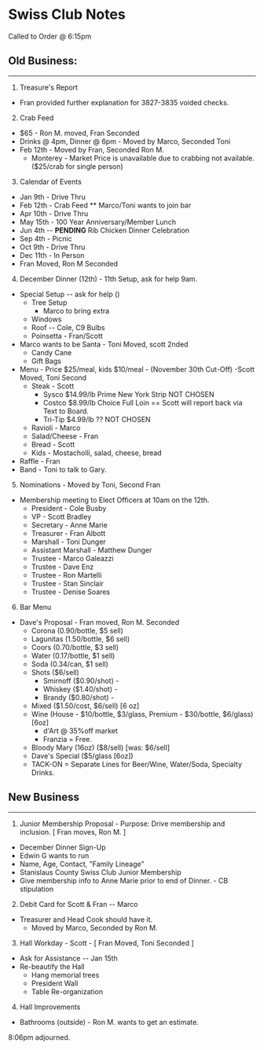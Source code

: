 # Swiss Club Notes

Called to Order @ 6:15pm

## Old Business:
---
1. Treasure's Report
  * Fran provided further explanation for 3827-3835 voided checks.

2. Crab Feed
  * $65 - Ron M. moved, Fran Seconded
  * Drinks @ 4pm, Dinner @ 6pm - Moved by Marco, Seconded Toni
  * Feb 12th - Moved by Fran, Seconded Ron M.
     * Monterey - Market Price is unavailable due to crabbing not available. ($25/crab for single person) 

3. Calendar of Events
  * Jan 9th - Drive Thru
  * Feb 12th - Crab Feed
    ** Marco/Toni wants to join bar
  * Apr 10th - Drive Thru 
  * May 15th - 100 Year Anniversary/Member Lunch
  * Jun 4th -- **PENDING** Rib Chicken Dinner Celebration
  * Sep 4th - Picnic
  * Oct 9th - Drive Thru
  * Dec 11th - In Person
  * Fran Moved, Ron M Seconded 

4. December Dinner (12th) - 11th Setup, ask for help 9am.
  * Special Setup -- ask for help ()
    * Tree Setup
      * Marco to bring extra
    * Windows
    * Roof -- Cole, C9 Bulbs
    * Poinsetta - Fran/Scott
  * Marco wants to be Santa - Toni Moved, scott 2nded
    * Candy Cane 
    * Gift Bags
  * Menu - Price $25/meal, kids $10/meal - (November 30th Cut-Off) -Scott Moved, Toni Second
    * Steak - Scott
      * Sysco $14.99/lb Prime New York Strip NOT CHOSEN
      * Costco $8.99/lb Choice Full Loin == Scott will report back via Text to Board.
      * Tri-Tip $4.99/lb ?? NOT CHOSEN
    * Ravioli - Marco
    * Salad/Cheese - Fran
    * Bread - Scott
    * Kids - Mostacholli, salad, cheese, bread
  * Raffle - Fran
  * Band - Toni to talk to Gary.

5. Nominations - Moved by Toni, Second Fran 
  * Membership meeting to Elect Officers at 10am on the 12th.
    - President - Cole Busby
    - VP - Scott Bradley
    - Secretary - Anne Marie
    - Treasurer - Fran Albott
    - Marshall - Toni Dunger
    - Assistant Marshall - Matthew Dunger
    - Trustee - Marco Galeazzi
    - Trustee - Dave Enz
    - Trustee - Ron Martelli
    - Trustee - Stan Sinclair
    - Trustee - Denise Soares

6. Bar Menu
  * Dave's Proposal - Fran moved, Ron M. Seconded
    - Corona (0.90/bottle, $5 sell)
    - Lagunitas (1.50/bottle, $6 sell)
    - Coors (0.70/bottle, $3 sell)
    - Water (0.17/bottle, $1 sell)
    - Soda (0.34/can, $1 sell)
    - Shots ($6/sell)
      - Smirnoff ($0.90/shot) - 
      - Whiskey ($1.40/shot)  - 
      - Brandy ($0.80/shot)   - 
    - Mixed ($1.50/cost, $6/sell) [6 oz]
    - Wine (House - $10/bottle, $3/glass, Premium - $30/bottle, $6/glass) [6oz]
      - d'Art @ 35%off market
      - Franzia = Free.
    - Bloody Mary (16oz) ($8/sell) [was: $6/sell]
    - Dave's Special ($5/glass [6oz])
    - TACK-ON = Separate Lines for Beer/Wine, Water/Soda, Specialty Drinks.

## New Business
---
1. Junior Membership Proposal - Purpose: Drive membership and inclusion. [ Fran moves, Ron M. ]
  * December Dinner Sign-Up
  * Edwin G wants to run
  * Name, Age, Contact, "Family Lineage"
  * Stanislaus County Swiss Club Junior Membership
  * Give membership info to Anne Marie prior to end of Dinner. - CB stipulation

2. Debit Card for Scott & Fran -- Marco
  * Treasurer and Head Cook should have it.
    * Moved by Marco, Seconded by Ron M.

3. Hall Workday - Scott - [ Fran Moved, Toni Seconded ]
  * Ask for Assistance -- Jan 15th
  * Re-beautify the Hall 
     - Hang memorial trees
     - President Wall
     - Table Re-organization

4. Hall Improvements
  * Bathrooms (outside) - Ron M. wants to get an estimate.

8:06pm adjourned.
